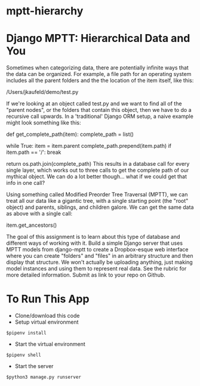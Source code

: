 # mptt-hierarchy

# Django MPTT: Hierarchical Data and You

Sometimes when categorizing data, there are potentially infinite ways that the data can be organized. For example, a file path for an operating system includes all the parent folders and the the location of the item itself, like this:

/Users/jkaufeld/demo/test.py

If we're looking at an object called test.py and we want to find all of the "parent nodes", or the folders that contain this object, then we have to do a recursive call upwards. In a 'traditional' Django ORM setup, a naive example might look something like this:

def get_complete_path(item):
  complete_path = list()

  while True:
   item = item.parent
   complete_path.prepend(item.path)
   if item.path == '/':
     break

  return os.path.join(complete_path)
This results in a database call for every single layer, which works out to three calls to get the complete path of our mythical object. We can do a lot better though... what if we could get that info in one call?

Using something called Modified Preorder Tree Traversal (MPTT), we can treat all our data like a gigantic tree, with a single starting point (the "root" object) and parents, siblings, and children galore. We can get the same data as above with a single call:

item.get_ancestors()

The goal of this assignment is to learn about this type of database and different ways of working with it. Build a simple Django server that uses MPTT models from django-mptt to create a Dropbox-esque web interface where you can create "folders" and "files" in an arbitrary structure and then display that structure. We won't actually be uploading anything, just making model instances and using them to represent real data. See the rubric for more detailed information. Submit as link to your repo on Github.


# To Run This App
- Clone/download this code
- Setup virtual environment
```
$pipenv install
```
- Start the virtual environment
```
$pipenv shell
```
- Start the server
```
$python3 manage.py runserver
```
